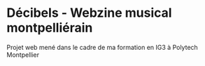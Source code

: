 # Décibels - Webzine musical montpelliérain
Projet web mené dans le cadre de ma formation en IG3 à Polytech Montpellier
